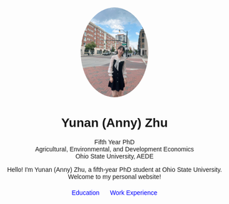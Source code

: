 
<html lang="en">
<head>
    <meta charset="UTF-8">
    <meta name="viewport" content="width=device-width, initial-scale=1.0">
    <title>Yunan (Anny) Zhu - About Me</title>
    <style>
        body {
            font-family: Arial, sans-serif;
        }
        .container {
            max-width: 800px;
            margin: 0 auto;
            text-align: center;
        }
        .nav {
            margin-top: 20px;
        }
        .nav a {
            margin: 0 10px;
            text-decoration: none;
            color: blue;
        }
    </style>
</head>
<body>
    <div class="container">
        <img src="picture.jpeg" alt="Your Picture" style="width: 30%; border-radius: 50%; margin-top: 50px;" />
        <h1>Yunan (Anny) Zhu</h1>
        <p>Fifth Year PhD<br>
        Agricultural, Environmental, and Development Economics<br>
        Ohio State University, AEDE</p>
        <p>Hello! I'm Yunan (Anny) Zhu, a fifth-year PhD student at Ohio State University. Welcome to my personal website!</p>
        <div class="nav">
            <a href="education.html">Education</a>
            <a href="work.html">Work Experience</a>
        </div>
    </div>
</body>
</html>


